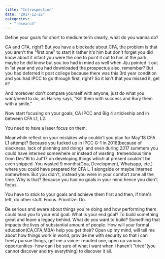 ```yaml
---
title: "Introspection"
date: "2017-12-22"
categories: 
  - "research"
---
```


Define your goals for short to medium term clearly, what do you wanna do?

CA and CFA, right? But you have a blockade about CFA, the problem is that you aren't the "first one" to start it rather it's him but don't forget you did know about it infact you were the one to point it out to him at the park, maybe he did know but you too had in mind as well when Jiju pointed it out in 1st year and you had downloaded the prospectus also, remember? But you had deferred it post college because there was this 3rd year condition and you had IPCC to go through first, right? So it isn't that you missed it, get it?

And moreover don't compare yourself with anyone, just do what you want/need to do, as Harvey says, "Kill them with success and Bury them with a smile."

Now start focusing on your goals, CA IPCC and Big 4 articleship and in between CFA L1, L2.

You need to have a laser focus on them.

Meanwhile reflect on your mistakes why couldn't you plan for May'18 CFA L1 attempt? Because you fucked up in IPCC G-1 in 2016(because of slackness, lack of planning and doing)  and even during 2017 summers you could have interned somewhere or instead of wasting  tremendous time from Dec'16 to Jul'17 on developing things which at present couldn't be even shipped. You wasted 9 months(Goa, Development, Whatsapp, etc.) where you could have prepared for CFA L-1 alongside or maybe interned somewhere. But you didn't, instead you were in your comfort zone all the time. Why is that? Because you had no goals in your mind hence you didn't focus.

You have to stick to your goals and achieve them first and then, if time's left, do other stuff. Focus. Prioritize. Do.

Be serious and aware about things you're doing and how performing them could lead you to your end goal. What is your end goal? To build something great and leave a legacy behind. What do you want to build? Something that impacts the lives of substantial amount of people. How will your formal education(CA,CFA,MBA) help you get their? Open up my mind, will tell me about how things work in world, provide me with security so that i can freely pursue things, get me a voice- reputed one, open up various opportunities- how can i be sure of what i want when i haven't "tried"(you cannot discover and try everything) to discover it all.
